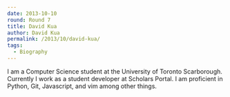 ```yaml
---
date: 2013-10-10
round: Round 7
title: David Kua
author: David Kua
permalink: /2013/10/david-kua/
tags:
  - Biography
---
```

I am a Computer Science student at the University of Toronto Scarborough. Currently I work as a student developer at Scholars Portal. I am proficient in Python, Git, Javascript, and vim among other things.
